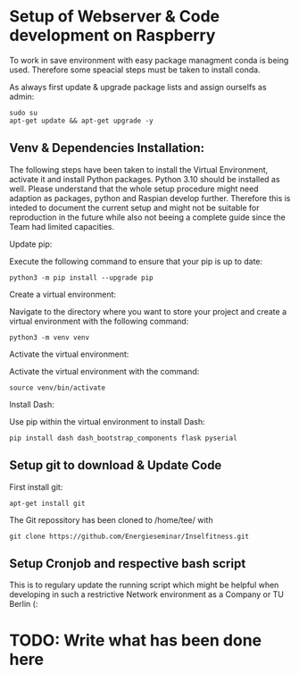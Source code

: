 # Setup of Webserver & Code development on Raspberry
To work in save environment with easy package managment conda is being used. Therefore some speacial steps must be taken to install conda.

As always first update & upgrade package lists and assign ourselfs as admin:
```
sudo su
apt-get update && apt-get upgrade -y
```


## Venv & Dependencies Installation: 
The following steps have been taken to install the Virtual Environment, activate it and install Python packages. 
Python 3.10 should be installed as well. 
Please understand that the whole setup procedure might need adaption as packages, python and Raspian develop further. Therefore this is inteded to document the current setup and might not be suitable for reproduction in the future while also not beeing a complete guide since the Team had limited capacities.

Update pip:

Execute the following command to ensure that your pip is up to date:
```
python3 -m pip install --upgrade pip
```
Create a virtual environment:

Navigate to the directory where you want to store your project and create a virtual environment with the following command:
```
python3 -m venv venv
```
Activate the virtual environment:

Activate the virtual environment with the command:
```
source venv/bin/activate
```
Install Dash:

Use pip within the virtual environment to install Dash:
```
pip install dash dash_bootstrap_components flask pyserial
```
## Setup git to download & Update Code
First install git: 
```
apt-get install git
```

The Git repossitory has been cloned to /home/tee/ with 
```
git clone https://github.com/Energieseminar/Inselfitness.git
```

## Setup Cronjob and respective bash script
This is to regulary update the running script which might be helpful when developing in such a restrictive Network environment as a Company or TU Berlin (:

# TODO: Write what has been done here
